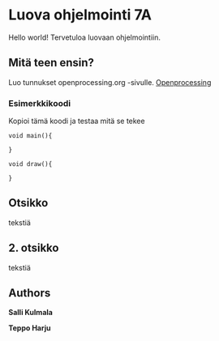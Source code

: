# Luova ohjelmointi 7A

Hello world! Tervetuloa luovaan ohjelmointiin.

## Mitä teen ensin?

Luo tunnukset openprocessing.org -sivulle. [Openprocessing](http://www.openprocessing.org)

### Esimerkkikoodi

Kopioi tämä koodi ja testaa mitä se tekee

```
void main(){

}

void draw(){

}
```



## Otsikko

tekstiä

## 2. otsikko

tekstiä

## Authors

**Salli Kulmala** 

**Teppo Harju**

